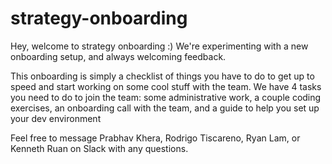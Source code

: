 # strategy-onboarding

Hey, welcome to strategy onboarding :) We're experimenting with a new onboarding setup, and always welcoming feedback.

This onboarding is simply a checklist of things you have to do to get up to speed and start working on some cool stuff with the team. We have 4 tasks you need to do to join the team: some administrative work, a couple coding exercises, an onboarding call with the team, and a guide to help you set up your dev environment

Feel free to message Prabhav Khera, Rodrigo Tiscareno, Ryan Lam, or Kenneth Ruan on Slack with any questions.
